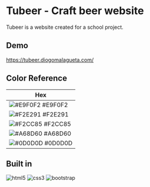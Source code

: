 
# Tubeer - Craft beer website

Tubeer is a website created for a school project.




## Demo

https://tubeer.diogomalagueta.com/

## Color Reference

| Hex                                                               |
| ------------------------------------------------------------------|
| ![#E9F0F2](https://via.placeholder.com/10/E9F0F2?text=+) #E9F0F2 |
| ![#F2E291](https://via.placeholder.com/10/F2E291?text=+) #F2E291 |
| ![#F2CC85](https://via.placeholder.com/10/F2CC85?text=+) #F2CC85 |
| ![#A68D60](https://via.placeholder.com/10/A68D60?text=+) #A68D60 |
| ![#0D0D0D](https://via.placeholder.com/10/0D0D0D?text=+) #0D0D0D |


## Built in

![html5](https://img.shields.io/badge/HTML5-E34F26?style=for-the-badge&logo=html5&logoColor=white)
![css3]( 	https://img.shields.io/badge/CSS3-1572B6?style=for-the-badge&logo=css3&logoColor=white)
![bootstrap](https://img.shields.io/badge/Bootstrap-563D7C?style=for-the-badge&logo=bootstrap&logoColor=white)
